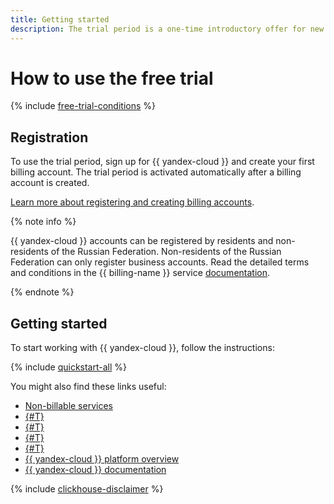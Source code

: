 ```yaml
---
title: Getting started
description: The trial period is a one-time introductory offer for new clients. The trial period is available to you if you have not purchased {{ yandex-cloud }} services or activated the trial period before.
---
```


# How to use the free trial

{% include [free-trial-conditions](../../_includes/free-trial-conditions.md) %}

## Registration

To use the trial period, sign up for {{ yandex-cloud }} and create your first billing account. The trial period is activated automatically after a billing account is created.

[Learn more about registering and creating billing accounts](../../billing/quickstart/index.md).

{% note info %}

{{ yandex-cloud }} accounts can be registered by residents and non-residents of the Russian Federation. Non-residents of the Russian Federation can only register business accounts. Read the detailed terms and conditions in the {{ billing-name }} service [documentation](../../billing/qa/non-resident.md).


{% endnote %}



## Getting started

To start working with {{ yandex-cloud }}, follow the instructions:

{% include [quickstart-all](../../_includes/quickstart-all-no-billing.md) %}

You might also find these links useful:
* [Non-billable services](../../billing/pricing.md#free)
* [{#T}](limits.md)
* [{#T}](usage-monitor.md)
* [{#T}](trial-ending.md)
* [{#T}](upgrade-to-paid.md)
* [{{ yandex-cloud }} platform overview](../../overview/index.yaml)
* [{{ yandex-cloud }} documentation](/docs)

{% include [clickhouse-disclaimer](../../_includes/clickhouse-disclaimer.md) %}
